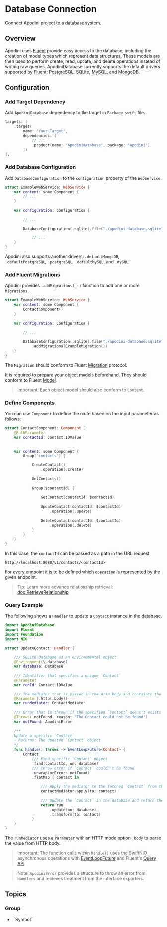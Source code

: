 # Database Connection

Connect Apodini project to a database system.

<!--
                  
This source file is part of the Apodini open source project

SPDX-FileCopyrightText: 2019-2021 Paul Schmiedmayer and the Apodini project authors (see CONTRIBUTORS.md) <paul.schmiedmayer@tum.de>

SPDX-License-Identifier: MIT
             
-->

## Overview

Apodini uses [Fluent](https://docs.vapor.codes/4.0/fluent/overview/) provide easy access to the database, including the creation of model types which represent data structures. These models are then used to perform create, read, update, and delete operations instead of writing raw queries.
ApodiniDatabase currently supports the default drivers supported by [Fluent](https://docs.vapor.codes/4.0/fluent/overview/): [PostgreSQL](https://www.postgresql.org), [SQLite](https://www.sqlite.org), [MySQL](https://www.mysql.com), and [MongoDB](https://www.mongodb.com).

## Configuration

### Add Target Dependency

Add `ApodiniDatabase` dependency to the target in `Package.swift` file.

```swift
targets: [
    .target(
        name: "Your Target",
        dependencies: [
            // ...
            .product(name: "ApodiniDatabase", package: "Apodini")
        ])
]‚
```

### Add Database Configuration

Add `DatabaseConfiguration` to the `configuration` property of the `WebService`.

```swift
struct ExampleWebService: WebService {
    var content: some Component {
        // ...
    }
    
    var configuration: Configuration {
        
        // ...

        DatabaseConfiguration(.sqlite(.file("./apodini-database.sqlite")))
            
            // ...
    }
}
```
Apodini also supports another drivers: `.defaultMongoDB`, `.defaultPostgreSQL`, `.postgreSQL`, `.defaultMySQL`, and `.mySQL`.

### Add Fluent Migrations

Apodini provides `.addMigrations(_:)` function to add one or more `Migrations`.

```swift
struct ExampleWebService: WebService {
    var content: some Component {
        ContactComponent()
    }
    
    var configuration: Configuration {
        
        // ...

        DatabaseConfiguration(.sqlite(.file("./apodini-database.sqlite")))
            .addMigrations(ExampleMigration())
    }
}
```

The `Migration` should conform to Fluent [Migration](https://docs.vapor.codes/4.0/fluent/migration/) protocol.

It is required to prepare your object models beforehand. They should conform to Fluent [Model](https://docs.vapor.codes/4.0/fluent/model/).

> Important: Each object model should also conform to ``Content``.

### Define Components

You can use ``Component`` to define the route based on the input parameter as follows:

```swift
struct ContactComponent: Component {
    @PathParameter
    var contactId: Contact.IDValue
    
    
    var content: some Component {
        Group("contacts") {
            
            CreateContact()
                .operation(.create)
            
            GetContacts()
            
            Group($contactId) {
                
                GetContact(contactId: $contactId)
                
                UpdateContact(contactId: $contactId)
                    .operation(.update)
                
                DeleteContact(contactId: $contactId)
                    .operation(.delete)
            }
        }
    }
}
```

In this case, the `contactId` can be passed as a path in the URL request
```
http://localhost:8080/v1/contacts/<contactId>
```
For every endpoint it is to be defined which `operation` is represented by the given endpoint.

> Tip: Learn more advance relationship retrieval: <doc:RetrieveRelationship>


### Query Example

The following shows a `Handler` to update a `Contact` instance in the database.

```swift
import ApodiniDatabase
import Fluent
import Foundation
import NIO

struct UpdateContact: Handler {

    /// SQLite Database as an environmental object
    @Environment(\.database)
    var database: Database
    
    /// Identifier that specifies a unique `Contact`
    @Parameter
    var runId: Contact.IDValue
    
    /// The mediator that is passed in the HTTP body and containts the updated values of the `Contact`
    @Parameter(.http(.body))
    var runMediator: ContactMediator
    
    /// Error that is thrown if the specified `Contact` doens't exists in the database
    @Throws(.notFound, reason: "The Contact could not be found")
    var notFound: ApodiniError
    
    /**
    Update a specific `Contact`
    - Returns: The updated `Contact` object
    */
    func handle() throws -> EventLoopFuture<Contact> {
        Contact
            /// Find specific `Contact` object
            .find(contactId, on: database)
            /// Throw error if `Contact` couldn't be found
            .unwrap(orError: notFound)
            .flatMap { contact in

                /// Apply the mediator to the fetched `Contact` from the database
                contactMediator.apply(to: contact)
                
                /// Update the `Contact` in the database and return the updated object
                return run
                    .update(on: database)
                    .transform(to: contact)
            }
    }
}
```
The `runMediator` uses a ``Parameter`` with an HTTP mode option `.body` to parse the value from HTTP body.

> Important: The function calls within `handle()` uses the SwiftNIO asynchronous operations with [EventLoopFuture](https://apple.github.io/swift-nio/docs/current/NIO/Classes/EventLoopFuture.html) and Fluent's [Query API](https://docs.vapor.codes/4.0/fluent/query/)

> Note: ``ApodiniError`` provides a structure to throw an error from `Handlers` and recieves treatment from the interface exporters.



## Topics

### <!--@START_MENU_TOKEN@-->Group<!--@END_MENU_TOKEN@-->

- <!--@START_MENU_TOKEN@-->``Symbol``<!--@END_MENU_TOKEN@-->
